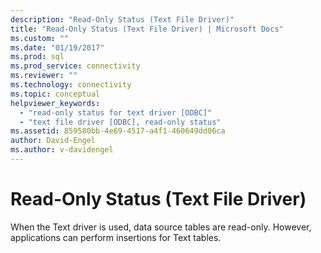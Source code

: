 ```yaml
---
description: "Read-Only Status (Text File Driver)"
title: "Read-Only Status (Text File Driver) | Microsoft Docs"
ms.custom: ""
ms.date: "01/19/2017"
ms.prod: sql
ms.prod_service: connectivity
ms.reviewer: ""
ms.technology: connectivity
ms.topic: conceptual
helpviewer_keywords: 
  - "read-only status for text driver [ODBC]"
  - "text file driver [ODBC], read-only status"
ms.assetid: 859580bb-4e69-4517-a4f1-460649dd06ca
author: David-Engel
ms.author: v-davidengel
---
```

# Read-Only Status (Text File Driver)
When the Text driver is used, data source tables are read-only. However, applications can perform insertions for Text tables.
